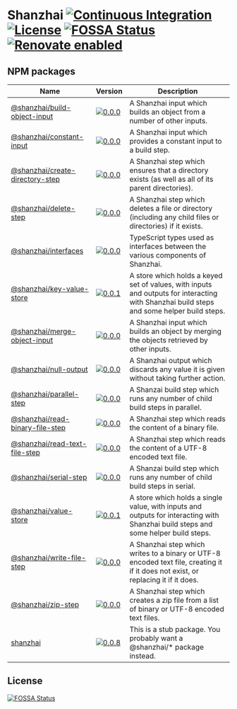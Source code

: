 # Shanzhai [![Continuous Integration](https://github.com/jameswilddev/shanzhai/workflows/Continuous%20Integration/badge.svg)](https://github.com/jameswilddev/shanzhai/actions) [![License](https://img.shields.io/github/license/jameswilddev/shanzhai.svg)](https://github.com/jameswilddev/shanzhai/blob/master/license) [![FOSSA Status](https://app.fossa.io/api/projects/git%2Bgithub.com%2Fjameswilddev%2Fshanzhai.svg?type=shield)](https://app.fossa.io/projects/git%2Bgithub.com%2Fjameswilddev%2Fshanzhai?ref=badge_shield) [![Renovate enabled](https://img.shields.io/badge/renovate-enabled-brightgreen.svg)](https://renovatebot.com/)

## NPM packages

Name                                                               | Version                                                                                                                                     | Description                                                                                                                              
------------------------------------------------------------------ | ------------------------------------------------------------------------------------------------------------------------------------------- | -----------------------------------------------------------------------------------------------------------------------------------------
[@shanzhai/build-object-input](@shanzhai/build-object-input)       | [![0.0.0](https://img.shields.io/npm/v/@shanzhai/build-object-input.svg)](https://www.npmjs.com/package/@shanzhai/build-object-input)       | A Shanzhai input which builds an object from a number of other inputs.                                                                   
[@shanzhai/constant-input](@shanzhai/constant-input)               | [![0.0.0](https://img.shields.io/npm/v/@shanzhai/constant-input.svg)](https://www.npmjs.com/package/@shanzhai/constant-input)               | A Shanzhai input which provides a constant input to a build step.                                                                        
[@shanzhai/create-directory-step](@shanzhai/create-directory-step) | [![0.0.0](https://img.shields.io/npm/v/@shanzhai/create-directory-step.svg)](https://www.npmjs.com/package/@shanzhai/create-directory-step) | A Shanzhai step which ensures that a directory exists (as well as all of its parent directories).                                        
[@shanzhai/delete-step](@shanzhai/delete-step)                     | [![0.0.0](https://img.shields.io/npm/v/@shanzhai/delete-step.svg)](https://www.npmjs.com/package/@shanzhai/delete-step)                     | A Shanzhai step which deletes a file or directory (including any child files or directories) if it exists.                               
[@shanzhai/interfaces](@shanzhai/interfaces)                       | [![0.0.0](https://img.shields.io/npm/v/@shanzhai/interfaces.svg)](https://www.npmjs.com/package/@shanzhai/interfaces)                       | TypeScript types used as interfaces between the various components of Shanzhai.                                                          
[@shanzhai/key-value-store](@shanzhai/key-value-store)             | [![0.0.1](https://img.shields.io/npm/v/@shanzhai/key-value-store.svg)](https://www.npmjs.com/package/@shanzhai/key-value-store)             | A store which holds a keyed set of values, with inputs and outputs for interacting with Shanzhai build steps and some helper build steps.
[@shanzhai/merge-object-input](@shanzhai/merge-object-input)       | [![0.0.0](https://img.shields.io/npm/v/@shanzhai/merge-object-input.svg)](https://www.npmjs.com/package/@shanzhai/merge-object-input)       | A Shanzhai input which builds an object by merging the objects retrieved by other inputs.                                                
[@shanzhai/null-output](@shanzhai/null-output)                     | [![0.0.0](https://img.shields.io/npm/v/@shanzhai/null-output.svg)](https://www.npmjs.com/package/@shanzhai/null-output)                     | A Shanzhai output which discards any value it is given without taking further action.                                                    
[@shanzhai/parallel-step](@shanzhai/parallel-step)                 | [![0.0.0](https://img.shields.io/npm/v/@shanzhai/parallel-step.svg)](https://www.npmjs.com/package/@shanzhai/parallel-step)                 | A Shanzai build step which runs any number of child build steps in parallel.                                                             
[@shanzhai/read-binary-file-step](@shanzhai/read-binary-file-step) | [![0.0.0](https://img.shields.io/npm/v/@shanzhai/read-binary-file-step.svg)](https://www.npmjs.com/package/@shanzhai/read-binary-file-step) | A Shanzhai step which reads the content of a binary file.                                                                                
[@shanzhai/read-text-file-step](@shanzhai/read-text-file-step)     | [![0.0.0](https://img.shields.io/npm/v/@shanzhai/read-text-file-step.svg)](https://www.npmjs.com/package/@shanzhai/read-text-file-step)     | A Shanzhai step which reads the content of a UTF-8 encoded text file.                                                                    
[@shanzhai/serial-step](@shanzhai/serial-step)                     | [![0.0.0](https://img.shields.io/npm/v/@shanzhai/serial-step.svg)](https://www.npmjs.com/package/@shanzhai/serial-step)                     | A Shanzai build step which runs any number of child build steps in serial.                                                               
[@shanzhai/value-store](@shanzhai/value-store)                     | [![0.0.1](https://img.shields.io/npm/v/@shanzhai/value-store.svg)](https://www.npmjs.com/package/@shanzhai/value-store)                     | A store which holds a single value, with inputs and outputs for interacting with Shanzhai build steps and some helper build steps.       
[@shanzhai/write-file-step](@shanzhai/write-file-step)             | [![0.0.0](https://img.shields.io/npm/v/@shanzhai/write-file-step.svg)](https://www.npmjs.com/package/@shanzhai/write-file-step)             | A Shanzhai step which writes to a binary or UTF-8 encoded text file, creating it if it does not exist, or replacing it if it does.       
[@shanzhai/zip-step](@shanzhai/zip-step)                           | [![0.0.0](https://img.shields.io/npm/v/@shanzhai/zip-step.svg)](https://www.npmjs.com/package/@shanzhai/zip-step)                           | A Shanzhai step which creates a zip file from a list of binary or UTF-8 encoded text files.                                              
[shanzhai](shanzhai)                                               | [![0.0.8](https://img.shields.io/npm/v/shanzhai.svg)](https://www.npmjs.com/package/shanzhai)                                               | This is a stub package.  You probably want a @shanzhai/* package instead.                                                                

## License

[![FOSSA Status](https://app.fossa.io/api/projects/git%2Bgithub.com%2Fjameswilddev%2Fshanzhai.svg?type=large)](https://app.fossa.io/projects/git%2Bgithub.com%2Fjameswilddev%2Fshanzhai?ref=badge_large)
